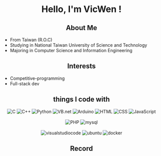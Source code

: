 <h1 align="center">
    <p>Hello, I'm VicWen !</p>
</h1>

<h2 align="center">About Me</h2>

<ul>
    <li>From Taiwan (R.O.C)</li>
    <li>Studying in National Taiwan University of Science and Technology</li>
    <li>Majoring in Computer Science and Information Engineering</li>
</ul>

<h2 align="center">Interests</h2>

<ul>
    <li>Competitive-programming</li>
    <li>Full-stack dev</li>
</ul>


<h2 align="center">things I code with</h2>

<p align="center">
    <img src="https://img.shields.io/badge/-C-A8B9CC?logo=c&logoColor=white&style=for-the-badge" alt="C">
    <img src="https://img.shields.io/badge/-C%2B%2B-00599C?logo=C%2B%2B&logoColor=white&style=for-the-badge" alt="C++">
    <img src="https://img.shields.io/badge/-python-3776AB?logo=python&logoColor=white&style=for-the-badge" alt="Python">
    <img src="https://img.shields.io/badge/-VB.net-512BD4?logo=.net&logoColor=white&style=for-the-badge" alt="VB.net">
    <img src="https://img.shields.io/badge/-arduino-00979D?logo=arduino&logoColor=white&style=for-the-badge" alt="Arduino">
    <img src="https://img.shields.io/badge/-html-E34F26?logo=html5&logoColor=white&style=for-the-badge" alt="HTML">
    <img src="https://img.shields.io/badge/-css-1572B6?logo=CSS3&logoColor=white&style=for-the-badge" alt="CSS">
    <img src="https://img.shields.io/badge/-javascript-F7DF1E?logo=javascript&logoColor=white&style=for-the-badge" alt="JavaScript">
    <br><br>
    <img src="https://img.shields.io/badge/-php-777BB4?logo=php&logoColor=white&style=for-the-badge" alt="PHP">
    <img src="https://img.shields.io/badge/-mysql-4479A1?logo=mysql&logoColor=white&style=for-the-badge" alt="mysql">
    <br><br>
    <img src="https://img.shields.io/badge/-visual studio code-007ACC?logo=visualstudiocode&logoColor=white&style=for-the-badge" alt="visualstudiocode">
    <img src="https://img.shields.io/badge/-ubuntu-E95420?logo=ubuntu&logoColor=white&style=for-the-badge" alt="ubuntu">
    <img src="https://img.shields.io/badge/-docker-2496ED?logo=docker&logoColor=white&style=for-the-badge" alt="docker">
    
<h2 align="center">Record</h2>
<p align="center">
    <img src="https://github-readme-streak-stats.herokuapp.com/?user=viiccwen&theme=nightowl" alt="">
    <br>
    <img src="http://github-profile-summary-cards.vercel.app/api/cards/profile-details?username=viiccwen&theme=tokyonight" alt="">
    <img src="http://github-profile-summary-cards.vercel.app/api/cards/stats?username=viiccwen&theme=tokyonight" alt="">
    <img src="http://github-profile-summary-cards.vercel.app/api/cards/productive-time?username=viiccwen&theme=tokyonight&utcOffset=8" alt="">
</p>
